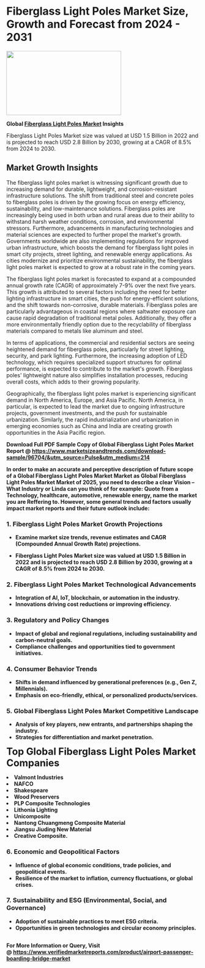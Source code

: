 <H1>Fiberglass Light Poles Market Size, Growth and Forecast from 2024 - 2031</H1><img class="aligncenter size-medium wp-image-584254" src="https://thirdeyenews.in/wp-content/uploads/2024/09/Global-Market-Research-300x168.jpeg" alt="" width="300" height="168" /><p><strong>Global&nbsp;<a href="https://www.marketsizeandtrends.com/download-sample/96704/&amp;utm_source=Pulse&amp;utm_medium=214">Fiberglass Light Poles Market</a> Insights</strong></p><p>Fiberglass Light Poles Market size was valued at USD 1.5 Billion in 2022 and is projected to reach USD 2.8 Billion by 2030, growing at a CAGR of 8.5% from 2024 to 2030.</p><p><h2>Market Growth Insights</h2> <p>The fiberglass light poles market is witnessing significant growth due to increasing demand for durable, lightweight, and corrosion-resistant infrastructure solutions. The shift from traditional steel and concrete poles to fiberglass poles is driven by the growing focus on energy efficiency, sustainability, and low-maintenance solutions. Fiberglass poles are increasingly being used in both urban and rural areas due to their ability to withstand harsh weather conditions, corrosion, and environmental stressors. Furthermore, advancements in manufacturing technologies and material sciences are expected to further propel the market's growth. Governments worldwide are also implementing regulations for improved urban infrastructure, which boosts the demand for fiberglass light poles in smart city projects, street lighting, and renewable energy applications. As cities modernize and prioritize environmental sustainability, the fiberglass light poles market is expected to grow at a robust rate in the coming years.</p> <p><strong></strong></p> <p>The fiberglass light poles market is forecasted to expand at a compounded annual growth rate (CAGR) of approximately 7-9% over the next five years. This growth is attributed to several factors including the need for better lighting infrastructure in smart cities, the push for energy-efficient solutions, and the shift towards non-corrosive, durable materials. Fiberglass poles are particularly advantageous in coastal regions where saltwater exposure can cause rapid degradation of traditional metal poles. Additionally, they offer a more environmentally friendly option due to the recyclability of fiberglass materials compared to metals like aluminum and steel.</p> <p>In terms of applications, the commercial and residential sectors are seeing heightened demand for fiberglass poles, particularly for street lighting, security, and park lighting. Furthermore, the increasing adoption of LED technology, which requires specialized support structures for optimal performance, is expected to contribute to the market's growth. Fiberglass poles' lightweight nature also simplifies installation processes, reducing overall costs, which adds to their growing popularity.</p> <p>Geographically, the fiberglass light poles market is experiencing significant demand in North America, Europe, and Asia Pacific. North America, in particular, is expected to lead the market due to ongoing infrastructure projects, government investments, and the push for sustainable urbanization. Similarly, the rapid industrialization and urbanization in emerging economies such as China and India are creating growth opportunities in the Asia Pacific region.</p> <p><strong></p><p><span class=""><strong>Download Full PDF Sample Copy of Global Fiberglass Light Poles Market Report</strong> @ <a href="https://www.marketsizeandtrends.com/download-sample/96704/&amp;utm_source=Pulse&amp;utm_medium=214" target="_blank">https://www.marketsizeandtrends.com/download-sample/96704/&amp;utm_source=Pulse&amp;utm_medium=214</a></span></p><p>In order to make an accurate and perceptive description of future scope of a Global&nbsp;Fiberglass Light Poles Market Market as Global&nbsp;Fiberglass Light Poles Market Market of 2025, you need to describe a clear Vision &ndash; What Industry or Linda can you think of for example: Quote from a Technology, healthcare, automotive, renewable energy, name the market you are Reffering to. However, some general trends and factors usually impact market reports and their future outlook include:</p><h3>1.&nbsp;<strong>Fiberglass Light Poles Market Growth Projections</strong></h3><ul><li>Examine market size trends, revenue estimates and CAGR (Compounded Annual Growth Rate) projections.</li><li><p>Fiberglass Light Poles Market size was valued at USD 1.5 Billion in 2022 and is projected to reach USD 2.8 Billion by 2030, growing at a CAGR of 8.5% from 2024 to 2030.</p></li></ul><h3>2.&nbsp;<strong>Fiberglass Light Poles Market Technological Advancements</strong></h3><ul><li>Integration of AI, IoT, blockchain, or automation in the industry.</li><li>Innovations driving cost reductions or improving efficiency.</li></ul><h3>3.&nbsp;<strong>Regulatory and Policy Changes</strong></h3><ul><li>Impact of global and regional regulations, including sustainability and carbon-neutral goals.</li><li>Compliance challenges and opportunities tied to government initiatives.</li></ul><h3>4.&nbsp;<strong>Consumer Behavior Trends</strong></h3><ul><li>Shifts in demand influenced by generational preferences (e.g., Gen Z, Millennials).</li><li>Emphasis on eco-friendly, ethical, or personalized products/services.</li></ul><h3>5.&nbsp;<strong>Global Fiberglass Light Poles Market Competitive Landscape</strong></h3><ul><li>Analysis of key players, new entrants, and partnerships shaping the industry.</li><li>Strategies for differentiation and market penetration.</li></ul><p data-pm-slice="1 1 []"><span style="color: inherit; font-family: inherit; font-size: 25px;">Top Global Fiberglass Light Poles Market Companies</span></p><div class="" data-test-id=""><p><li>Valmont Industries</li><li> NAFCO</li><li> Shakespeare</li><li> Wood Preservers</li><li> PLP Composite Technologies</li><li> Lithonia Lighting</li><li> Unicomposite</li><li> Nantong Chuangmeng Composite Material</li><li> Jiangsu Jiuding New Material</li><li> Creative Composite.</li></p></div><h3>6.&nbsp;<strong>Economic and Geopolitical Factors</strong></h3><ul><li>Influence of global economic conditions, trade policies, and geopolitical events.</li><li>Resilience of the market to inflation, currency fluctuations, or global crises.</li></ul><h3>7.&nbsp;<strong>Sustainability and ESG (Environmental, Social, and Governance)</strong></h3><ul><li>Adoption of sustainable practices to meet ESG criteria.</li><li>Opportunities in green technologies and circular economy principles.</li></ul><h2><strong style="font-size: 14px;">For More Information or Query, Visit @&nbsp;</strong><a style="background-color: #ffffff; font-size: 14px;" href="https://www.marketsizeandtrends.com/report/fiberglass-light-poles-market/" target="_blank">https://www.verifiedmarketreports.com/product/airport-passenger-boarding-bridge-market</a></h2>
